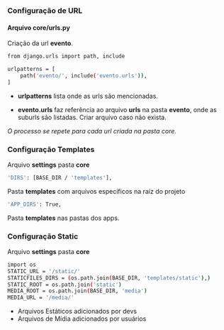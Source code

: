 ### Configuração de URL

#### Arquivo core/urls.py

Criação da url  **evento**.

``` bash
from django.urls import path, include

urlpatterns = [
    path('evento/', include('evento.urls')),
]
```
- **urlpatterns** lista onde as urls são mencionadas.

- **evento.urls** faz referência ao arquivo **urls** na pasta **evento**, onde as suburls são listadas. Criar arquivo caso não exista.

*O processo se repete para cada url criada na pasta core.*

### Configuração Templates

Arquivo **settings** pasta **core**

```bash
'DIRS': [BASE_DIR / 'templates'],
```

Pasta **templates** com arquivos específicos na raíz do projeto 

```bash
'APP_DIRS': True,
```

Pasta **templates** nas pastas dos apps.

### Configuração Static

Arquivo **settings** pasta **core**

```bash
import os
STATIC_URL = '/static/'
STATICFILES_DIRS = (os.path.join(BASE_DIR, 'templates/static'),)
STATIC_ROOT = os.path.join('static')
MEDIA_ROOT = os.path.join(BASE_DIR, 'media')
MEDIA_URL = '/media/'
```

- Arquivos Estáticos adicionados por devs
- Arquivos de Mídia adicionados por usuários